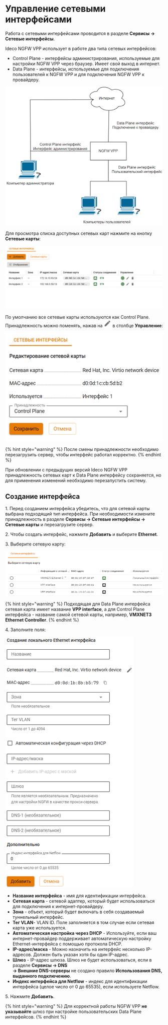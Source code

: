 # Управление сетевыми интерфейсами

Работа с сетевыми интерфейсами проводится в разделе **Сервисы -> Сетевые интерфейсы**.

Ideco NGFW VPP использует в работе два типа сетевых интерфейсов:
* Control Plane - интерфейсы администрирования, используемые для настройки NGFW VPP через браузер. Имеет свой выход в интернет.
* Data Plane - интерфейсы, используемые для подключения пользователей к NGFW VPP и для подключения NGFW VPP к провайдеру.

![](/.gitbook/assets/setup.png)

Для просмотра списка доступных сетевых карт нажмите на кнопку **Сетевые карты**:

![](/.gitbook/assets/server-configuration-management.gif)

По умолчанию все сетевые карты используются как Control Plane. Принадлежность можно поменять, нажав на ![](/.gitbook/assets/icon-edit.png) в столбце **Управление**:

![](/.gitbook/assets/server-configuration-management2.png)

{% hint style="warning" %}
После смены принадлежности необходимо перезагрузить сервер, чтобы интерфейс работал корректно.
{% endhint %}

При обновлении с предыдущих версий Ideco NGFW VPP принадлежность сетевых карт к Data Plane интерфейсу сохраняется, но для применения изменений необходимо перезапустить систему.

## Создание интерфейса

1\. Перед созданием интерфейса убедитесь, что для сетевой карты выбрана подходящий тип интерфейса. При необходимости измените принадлежность в разделе **Сервисы -> Сетевые интерфейсы -> Сетевые карты** и перезагрузите сервер.

2\. Чтобы создать интерфейс, нажмите **Добавить** и выберите **Ethernet**.

3\. Выберите сетевую карту:

![](/.gitbook/assets/server-configuration-management.png)

{% hint style="warning" %}
Подходящая для Data Plane интерфейса сетевая карта имеет название **VPP interface**, а для Control Plane интерфейса - название самой сетевой карты, например, **VMXNET3 Ethernet Controller**.
{% endhint %}

4\. Заполните поля:

![](/.gitbook/assets/initial-setup-web8.png)

* **Название интерфейса** - имя для идентификации интерфейса.
* **Сетевая карта** - сетевой адаптер, который будет использоваться для подключения к интернет-провайдеру.
* **Зона** - объект, который будет включать в себя создаваемый туннельный интерфейс.
* **Тег VLAN**- VLAN ID. Поле заполняется в том случае если сетевая карта уже используется.
* **Автоматическая настройка через DHCP** - Используйте, если ваш интернет-провайдер поддерживает автоматическую настройку Ethernet-интерфейса с помощью протокола DHCP.
* **IP-адрес/маска** - Можно назначить на интерфейс несколько IP-адресов. Должен быть указан хотя бы один IP-адрес.
* **Шлюз** - IP-адрес шлюза. Шлюз не будет использоваться, если в разделе **Сервисы -> DNS** \
**-> Внешние DNS-серверы** не создано правило **Использования DNS, выданного подключению**.
* **Индекс интерфейса для Netflow** - индекс для идентификации интерфейса (целое число от 0 до 65535), если используете Netflow.

5\. Нажмите **Добавить**.

{% hint style="warning" %}
Для корректной работы NGFW VPP **не указывайте** шлюз при настройке пользовательских Data Plane интерфейсов.
{% endhint %}